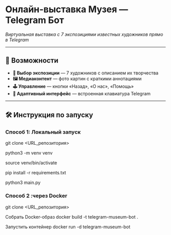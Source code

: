 # Онлайн-выставка Музея — Telegram Бот  
_Виртуальная выставка с 7 экспозициями известных художников прямо в Telegram_

---

## 🌟 Возможности  
- **🎨 Выбор экспозиции** — 7 художников с описанием их творчества  
- **🖼️ Медиаконтент** — фото картин с краткими аннотациями  
- **🕹️ Управление** — кнопки «Назад», «О нас», «Помощь»  
- **📱 Адаптивный интерфейс** — встроенная клавиатура Telegram  

---

## 🛠️ Инструкция по запуску  

### Способ 1: Локальный запуск  

git clone <URL_репозитория>

python3 -m venv venv

source venv/bin/activate  

pip install -r requirements.txt

python3 main.py

### Способ 2 :через Docker

git clone <URL_репозитория>

Собрать Docker-образ
docker build -t telegram-museum-bot .

Запустить контейнер
docker run -d telegram-museum-bot